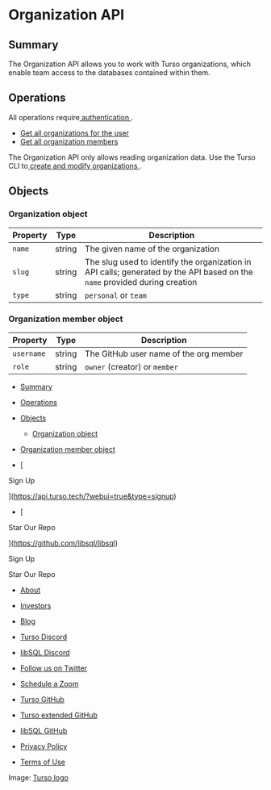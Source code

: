 # Organization API

## Summary​

The Organization API allows you to work with Turso organizations, which enable
team access to the databases contained within them.

## Operations​

All operations require[ authentication ](https://docs.turso.tech/reference/platform-rest-api/#authentication).

- [ Get all organizations for the user ](https://docs.turso.tech/reference/platform-rest-api/organization/get-organizations-for-user)
- [ Get all organization members ](https://docs.turso.tech/reference/platform-rest-api/organization/get-organization-members)


The Organization API only allows reading organization data. Use the Turso CLI to[ create and modify organizations ](https://docs.turso.tech/reference/turso-cli#team-collaboration-with-organizations).

## Objects​

### Organization object​

| Property | Type | Description |
|---|---|---|
|  `name`  | string | The given name of the organization |
|  `slug`  | string | The slug used to identify the organization in API calls; generated by the API based on the `name` provided during creation |
|  `type`  | string |  `personal` or `team`  |


### Organization member object​

| Property | Type | Description |
|---|---|---|
|  `username`  | string | The GitHub user name of the org member |
|  `role`  | string |  `owner` (creator) or `member`  |


- [ Summary ](https://docs.turso.tech//reference/platform-rest-api/organization#organization-member-object/#summary)
- [ Operations ](https://docs.turso.tech//reference/platform-rest-api/organization#organization-member-object/#operations)
- [ Objects ](https://docs.turso.tech//reference/platform-rest-api/organization#organization-member-object/#objects)
    - [ Organization object ](https://docs.turso.tech//reference/platform-rest-api/organization#organization-member-object/#organization-object)

- [ Organization member object ](https://docs.turso.tech//reference/platform-rest-api/organization#organization-member-object/#organization-member-object)


- [ 

Sign Up




 ](https://api.turso.tech/?webui=true&type=signup)
- [ 

Star Our Repo






 ](https://github.com/libsql/libsql)


Sign Up

Star Our Repo

- [ About ](https://turso.tech/about-us)
- [ Investors ](https://turso.tech/investors)
- [ Blog ](https://blog.turso.tech)


- [ Turso Discord ](https://discord.com/invite/4B5D7hYwub)
- [ libSQL Discord ](https://discord.gg/VzbXemj6Rg)
- [ Follow us on Twitter ](https://twitter.com/tursodatabase)
- [ Schedule a Zoom ](https://calendly.com/d/gt7-bfd-83n/meet-with-chiselstrike)


- [ Turso GitHub ](https://github.com/tursodatabase/)
- [ Turso extended GitHub ](https://github.com/turso-extended/)
- [ libSQL GitHub ](http://github.com/tursodatabase/libsql)


- [ Privacy Policy ](https://turso.tech/privacy-policy)
- [ Terms of Use ](https://turso.tech/terms-of-use)


Image: [ Turso logo ](https://docs.turso.tech/img/turso.svg)